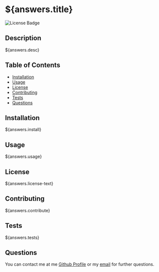 # ${answers.title}
![License Badge](https://img.shields.io/badge/license-${answer.license}-green)

## Description
${answers.desc}

## Table of Contents
- [Installation](#installation)
- [Usage](#usage)
- [License](#license)
- [Contributing](#contributing)
- [Tests](#tests)
- [Questions](#questions)

## Installation
${answers.install}

## Usage
${answers.usage}

## License
${answers.license-text}

## Contributing
${answers.contribute}

## Tests
${answers.tests}

## Questions
You can contact me at me [Github Profile](https://github.com/${answers.username}) or my [email](mailto:${answers.email}) for further questions.